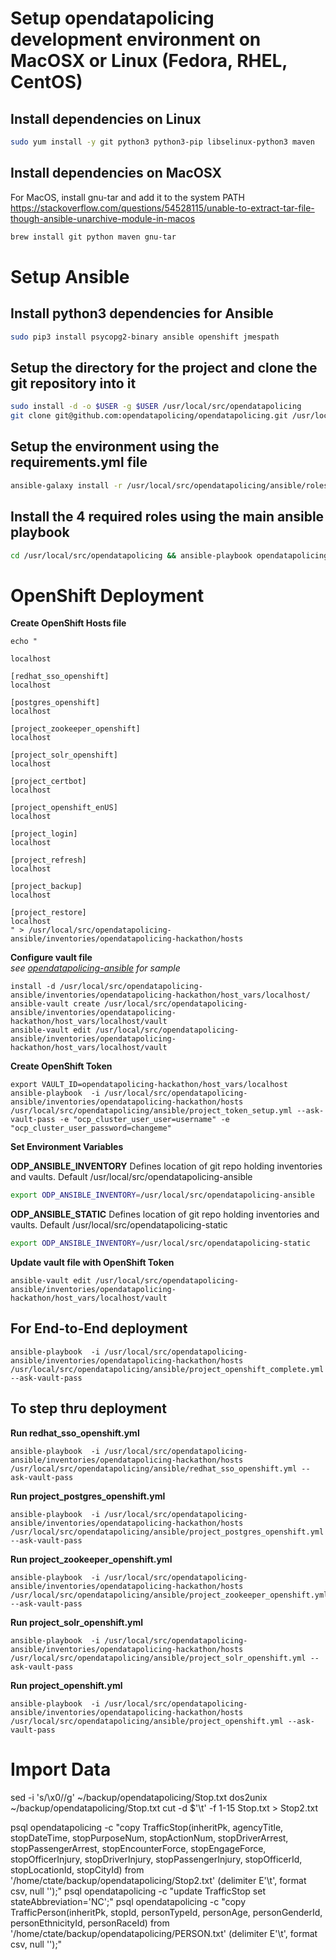 # Setup opendatapolicing development environment on MacOSX or Linux (Fedora, RHEL, CentOS)

## Install dependencies on Linux

```bash
sudo yum install -y git python3 python3-pip libselinux-python3 maven
```

## Install dependencies on MacOSX

For MacOS, install gnu-tar and add it to the system PATH  
https://stackoverflow.com/questions/54528115/unable-to-extract-tar-file-though-ansible-unarchive-module-in-macos

```bash
brew install git python maven gnu-tar
```

# Setup Ansible

## Install python3 dependencies for Ansible

```bash
sudo pip3 install psycopg2-binary ansible openshift jmespath
```

## Setup the directory for the project and clone the git repository into it 

```bash
sudo install -d -o $USER -g $USER /usr/local/src/opendatapolicing
git clone git@github.com:opendatapolicing/opendatapolicing.git /usr/local/src/opendatapolicing
```

## Setup the environment using the requirements.yml file

```bash
ansible-galaxy install -r /usr/local/src/opendatapolicing/ansible/roles/requirements.yml
```

## Install the 4 required roles using the main ansible playbook

```bash
cd /usr/local/src/opendatapolicing && ansible-playbook opendatapolicing_install_project.yml -K
 ```

# OpenShift Deployment
**Create OpenShift Hosts file**
```
echo "

localhost

[redhat_sso_openshift]
localhost

[postgres_openshift]
localhost

[project_zookeeper_openshift]
localhost

[project_solr_openshift]
localhost

[project_certbot]
localhost

[project_openshift_enUS]
localhost

[project_login]
localhost

[project_refresh]
localhost

[project_backup]
localhost

[project_restore]
localhost
" > /usr/local/src/opendatapolicing-ansible/inventories/opendatapolicing-hackathon/hosts
```

**Configure vault file**  
*see [opendatapolicing-ansible](https://github.com/opendatapolicing/opendatapolicing-ansible/tree/main/vaults) for sample*
```
install -d /usr/local/src/opendatapolicing-ansible/inventories/opendatapolicing-hackathon/host_vars/localhost/
ansible-vault create /usr/local/src/opendatapolicing-ansible/inventories/opendatapolicing-hackathon/host_vars/localhost/vault
ansible-vault edit /usr/local/src/opendatapolicing-ansible/inventories/opendatapolicing-hackathon/host_vars/localhost/vault
```

**Create OpenShift Token**
```
export VAULT_ID=opendatapolicing-hackathon/host_vars/localhost
ansible-playbook  -i /usr/local/src/opendatapolicing-ansible/inventories/opendatapolicing-hackathon/hosts  /usr/local/src/opendatapolicing/ansible/project_token_setup.yml --ask-vault-pass -e "ocp_cluster_user_user=username" -e "ocp_cluster_user_password=changeme" 
```

**Set Environment Variables**

**ODP_ANSIBLE_INVENTORY** Defines location of git repo holding inventories and vaults. Default /usr/local/src/opendatapolicing-ansible
```bash
export ODP_ANSIBLE_INVENTORY=/usr/local/src/opendatapolicing-ansible
```

**ODP_ANSIBLE_STATIC** Defines location of git repo holding inventories and vaults. Default /usr/local/src/opendatapolicing-static
```bash
export ODP_ANSIBLE_INVENTORY=/usr/local/src/opendatapolicing-static
```

**Update vault file with OpenShift Token**
```
ansible-vault edit /usr/local/src/opendatapolicing-ansible/inventories/opendatapolicing-hackathon/host_vars/localhost/vault
```


## For End-to-End deployment
```
ansible-playbook  -i /usr/local/src/opendatapolicing-ansible/inventories/opendatapolicing-hackathon/hosts  /usr/local/src/opendatapolicing/ansible/project_openshift_complete.yml --ask-vault-pass
```


## To step thru deployment
**Run redhat_sso_openshift.yml**
```
ansible-playbook  -i /usr/local/src/opendatapolicing-ansible/inventories/opendatapolicing-hackathon/hosts  /usr/local/src/opendatapolicing/ansible/redhat_sso_openshift.yml --ask-vault-pass
```

**Run project_postgres_openshift.yml**
```
ansible-playbook  -i /usr/local/src/opendatapolicing-ansible/inventories/opendatapolicing-hackathon/hosts  /usr/local/src/opendatapolicing/ansible/project_postgres_openshift.yml --ask-vault-pass
```

**Run project_zookeeper_openshift.yml**
```
ansible-playbook  -i /usr/local/src/opendatapolicing-ansible/inventories/opendatapolicing-hackathon/hosts  /usr/local/src/opendatapolicing/ansible/project_zookeeper_openshift.yml --ask-vault-pass
```

**Run project_solr_openshift.yml**
```
ansible-playbook  -i /usr/local/src/opendatapolicing-ansible/inventories/opendatapolicing-hackathon/hosts  /usr/local/src/opendatapolicing/ansible/project_solr_openshift.yml --ask-vault-pass
```

**Run project_openshift.yml**
```
ansible-playbook  -i /usr/local/src/opendatapolicing-ansible/inventories/opendatapolicing-hackathon/hosts  /usr/local/src/opendatapolicing/ansible/project_openshift.yml --ask-vault-pass
```




# Import Data

sed -i 's/\x0//g' ~/backup/opendatapolicing/Stop.txt
dos2unix ~/backup/opendatapolicing/Stop.txt
cut -d $'\t' -f 1-15 Stop.txt > Stop2.txt

psql opendatapolicing -c "copy TrafficStop(inheritPk, agencyTitle, stopDateTime, stopPurposeNum, stopActionNum, stopDriverArrest, stopPassengerArrest, stopEncounterForce, stopEngageForce, stopOfficerInjury, stopDriverInjury, stopPassengerInjury, stopOfficerId, stopLocationId, stopCityId) from '/home/ctate/backup/opendatapolicing/Stop2.txt' (delimiter E'\t', format csv, null '');"
psql opendatapolicing -c "update TrafficStop set stateAbbreviation='NC';"
psql opendatapolicing -c "copy TrafficPerson(inheritPk, stopId, personTypeId, personAge, personGenderId, personEthnicityId, personRaceId) from '/home/ctate/backup/opendatapolicing/PERSON.txt' (delimiter E'\t', format csv, null '');"

